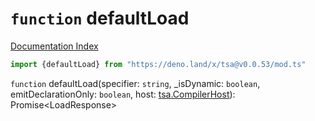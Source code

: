 # `function` defaultLoad

[Documentation Index](../README.md)

```ts
import {defaultLoad} from "https://deno.land/x/tsa@v0.0.53/mod.ts"
```

`function` defaultLoad(specifier: `string`, \_isDynamic: `boolean`, emitDeclarationOnly: `boolean`, host: [tsa.CompilerHost](../interface.CompilerHost/README.md)): Promise\<LoadResponse>

